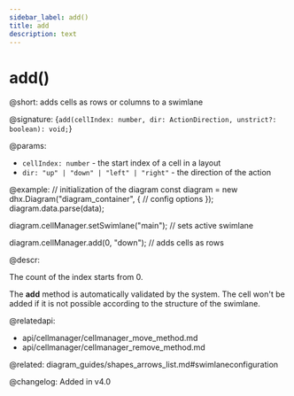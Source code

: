 ```yaml
---
sidebar_label: add()
title: add 
description: text
---
```


# add()

@short: adds cells as rows or columns to a swimlane

@signature: {`add(cellIndex: number, dir: ActionDirection, unstrict?: boolean): void;`}

@params:
- `cellIndex: number` - the start index of a cell in a layout
- `dir: "up" | "down" | "left" | "right"` - the direction of the action

@example:
// initialization of the diagram
const diagram = new dhx.Diagram("diagram_container", {
    // config options
});
diagram.data.parse(data);

diagram.cellManager.setSwimlane("main"); // sets active swimlane

diagram.cellManager.add(0, "down"); // adds cells as rows

@descr:

The count of the index starts from 0.

The **add** method is automatically validated by the system. The cell won't be added if it is not possible according to the structure of the swimlane.

@relatedapi:
- api/cellmanager/cellmanager_move_method.md
- api/cellmanager/cellmanager_remove_method.md

@related: diagram_guides/shapes_arrows_list.md#swimlaneconfiguration

@changelog:
Added in v4.0
